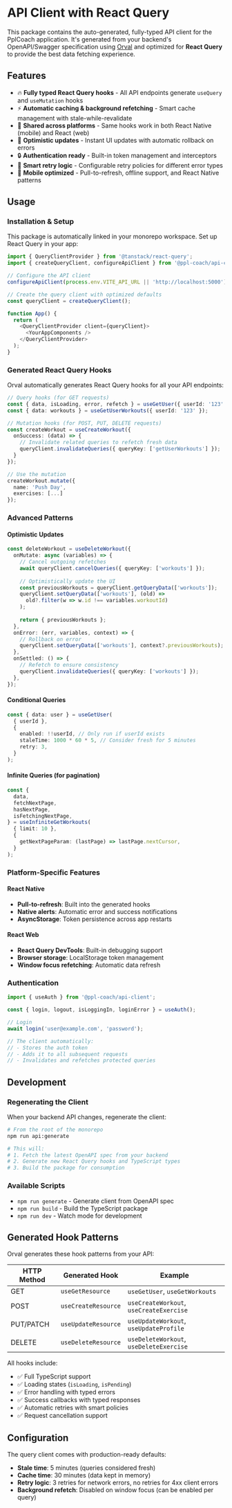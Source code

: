 # API Client with React Query

This package contains the auto-generated, fully-typed API client for the PplCoach application. It's generated from your backend's OpenAPI/Swagger specification using [Orval](https://orval.dev/) and optimized for **React Query** to provide the best data fetching experience.

## Features

- 🔥 **Fully typed React Query hooks** - All API endpoints generate `useQuery` and `useMutation` hooks
- ⚡ **Automatic caching & background refetching** - Smart cache management with stale-while-revalidate
- 🚀 **Shared across platforms** - Same hooks work in both React Native (mobile) and React (web)
- 🔄 **Optimistic updates** - Instant UI updates with automatic rollback on errors
- 🔒 **Authentication ready** - Built-in token management and interceptors
- 🎯 **Smart retry logic** - Configurable retry policies for different error types
- 📱 **Mobile optimized** - Pull-to-refresh, offline support, and React Native patterns

## Usage

### Installation & Setup

This package is automatically linked in your monorepo workspace. Set up React Query in your app:

```typescript
import { QueryClientProvider } from '@tanstack/react-query';
import { createQueryClient, configureApiClient } from '@ppl-coach/api-client';

// Configure the API client
configureApiClient(process.env.VITE_API_URL || 'http://localhost:5000');

// Create the query client with optimized defaults
const queryClient = createQueryClient();

function App() {
  return (
    <QueryClientProvider client={queryClient}>
      <YourAppComponents />
    </QueryClientProvider>
  );
}
```

### Generated React Query Hooks

Orval automatically generates React Query hooks for all your API endpoints:

```typescript
// Query hooks (for GET requests)
const { data, isLoading, error, refetch } = useGetUser({ userId: '123' });
const { data: workouts } = useGetUserWorkouts({ userId: '123' });

// Mutation hooks (for POST, PUT, DELETE requests)  
const createWorkout = useCreateWorkout({
  onSuccess: (data) => {
    // Invalidate related queries to refetch fresh data
    queryClient.invalidateQueries({ queryKey: ['getUserWorkouts'] });
  }
});

// Use the mutation
createWorkout.mutate({
  name: 'Push Day',
  exercises: [...]
});
```

### Advanced Patterns

#### Optimistic Updates
```typescript
const deleteWorkout = useDeleteWorkout({
  onMutate: async (variables) => {
    // Cancel outgoing refetches
    await queryClient.cancelQueries({ queryKey: ['workouts'] });
    
    // Optimistically update the UI
    const previousWorkouts = queryClient.getQueryData(['workouts']);
    queryClient.setQueryData(['workouts'], (old) => 
      old?.filter(w => w.id !== variables.workoutId)
    );
    
    return { previousWorkouts };
  },
  onError: (err, variables, context) => {
    // Rollback on error
    queryClient.setQueryData(['workouts'], context?.previousWorkouts);
  },
  onSettled: () => {
    // Refetch to ensure consistency
    queryClient.invalidateQueries({ queryKey: ['workouts'] });
  },
});
```

#### Conditional Queries
```typescript
const { data: user } = useGetUser(
  { userId },
  {
    enabled: !!userId, // Only run if userId exists
    staleTime: 1000 * 60 * 5, // Consider fresh for 5 minutes
    retry: 3,
  }
);
```

#### Infinite Queries (for pagination)
```typescript
const {
  data,
  fetchNextPage,
  hasNextPage,
  isFetchingNextPage,
} = useInfiniteGetWorkouts(
  { limit: 10 },
  {
    getNextPageParam: (lastPage) => lastPage.nextCursor,
  }
);
```

### Platform-Specific Features

#### React Native
- **Pull-to-refresh**: Built into the generated hooks
- **Native alerts**: Automatic error and success notifications
- **AsyncStorage**: Token persistence across app restarts

#### React Web  
- **React Query DevTools**: Built-in debugging support
- **Browser storage**: LocalStorage token management
- **Window focus refetching**: Automatic data refresh

### Authentication

```typescript
import { useAuth } from '@ppl-coach/api-client';

const { login, logout, isLoggingIn, loginError } = useAuth();

// Login
await login('user@example.com', 'password');

// The client automatically:
// - Stores the auth token
// - Adds it to all subsequent requests  
// - Invalidates and refetches protected queries
```

## Development

### Regenerating the Client

When your backend API changes, regenerate the client:

```bash
# From the root of the monorepo
npm run api:generate

# This will:
# 1. Fetch the latest OpenAPI spec from your backend
# 2. Generate new React Query hooks and TypeScript types
# 3. Build the package for consumption
```

### Available Scripts

- `npm run generate` - Generate client from OpenAPI spec
- `npm run build` - Build the TypeScript package
- `npm run dev` - Watch mode for development

## Generated Hook Patterns

Orval generates these hook patterns from your API:

| HTTP Method | Generated Hook | Example |
|-------------|----------------|---------|
| GET | `useGetResource` | `useGetUser`, `useGetWorkouts` |
| POST | `useCreateResource` | `useCreateWorkout`, `useCreateExercise` |
| PUT/PATCH | `useUpdateResource` | `useUpdateWorkout`, `useUpdateProfile` |
| DELETE | `useDeleteResource` | `useDeleteWorkout`, `useDeleteExercise` |

All hooks include:
- ✅ Full TypeScript support
- ✅ Loading states (`isLoading`, `isPending`)  
- ✅ Error handling with typed errors
- ✅ Success callbacks with typed responses
- ✅ Automatic retries with smart policies
- ✅ Request cancellation support

## Configuration

The query client comes with production-ready defaults:
- **Stale time**: 5 minutes (queries considered fresh)
- **Cache time**: 30 minutes (data kept in memory)
- **Retry logic**: 3 retries for network errors, no retries for 4xx client errors
- **Background refetch**: Disabled on window focus (can be enabled per query)
